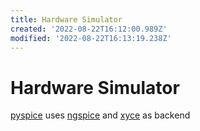 ```yaml
---
title: Hardware Simulator
created: '2022-08-22T16:12:00.989Z'
modified: '2022-08-22T16:13:19.238Z'
---
```


# Hardware Simulator

[pyspice](https://pypi.org/project/PySpice/) uses [ngspice](https://ngspice.sourceforge.io/extras.html) and [xyce](https://xyce.sandia.gov/) as backend
